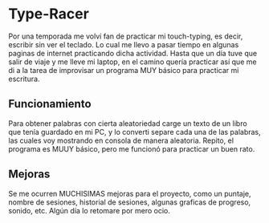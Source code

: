 # Type-Racer
Por una temporada me volví fan de practicar mi touch-typing, es decir, escribir sin ver el teclado. Lo cual me llevo a pasar tiempo en algunas paginas de internet practicando dicha actividad. Hasta que un día tuve que salir de viaje y me lleve mi laptop, en el camino  quería practicar así que me di a la tarea de improvisar un programa MUY básico para practicar mi escritura.

## Funcionamiento
Para obtener palabras con cierta aleatoriedad carge un texto de un libro que tenía guardado en mi PC, y lo converti separe cada una de las palabras,
las cuales voy mostrando en consola de manera aleatoria.
Repito, el programa es MUUY básico, pero me funcionó para practicar un buen rato.

## Mejoras
Se me ocurren MUCHISIMAS mejoras para el proyecto, como un puntaje, nombre de sesiones, historial de sesiones, algunas graficas de progreso, sonido, etc.
Algún día lo retomare por mero ocio.
